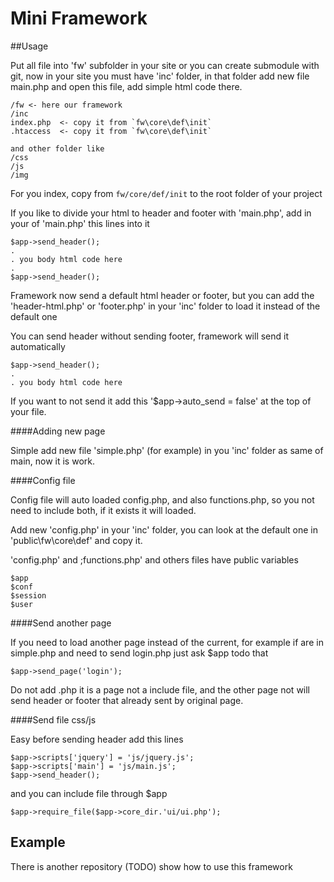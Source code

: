 Mini Framework
==============

##Usage

Put all file into 'fw' subfolder in your site or you can create submodule with git, now in your site you must have 'inc' folder, in that folder add new file main.php and open this file, add simple html code there.

    /fw <- here our framework
    /inc
    index.php  <- copy it from `fw\core\def\init`
    .htaccess  <- copy it from `fw\core\def\init`

    and other folder like
    /css
    /js
    /img

For you index, copy from `fw/core/def/init` to the root folder of your project

If you like to divide your html to header and footer with 'main.php', add in your of 'main.php' this lines into it

    $app->send_header();
    .
    . you body html code here
    .
    $app->send_header();

Framework now send a default html header or footer, but you can add the 'header-html.php' or 'footer.php' in your 'inc' folder to load it instead of the default one

You can send header without sending footer, framework will send it automatically

    $app->send_header();
    .
    . you body html code here

If you want to not send it add this '$app->auto_send = false' at the top of your file.

####Adding new page

Simple add new file 'simple.php' (for example) in you 'inc' folder as same of main, now it is work.

####Config file

Config file will auto loaded config.php, and also functions.php, so you not need to include both, if it exists it will loaded.

Add new 'config.php' in your 'inc' folder, you can look at the default one in 'public\fw\core\def' and copy it.

'config.php' and ;functions.php' and others files have public variables

    $app
    $conf
    $session
    $user

####Send another page

If you need to load another page instead of the current, for example if are in simple.php and need to send login.php just ask $app todo that

    $app->send_page('login');

Do not add .php it is a page not a include file, and the other page not will send header or footer that already sent by original page.

####Send file css/js

Easy before sending header add this lines

    $app->scripts['jquery'] = 'js/jquery.js';
    $app->scripts['main'] = 'js/main.js';
    $app->send_header();

and you can include file through $app

    $app->require_file($app->core_dir.'ui/ui.php');


Example
-------

There is another repository (TODO) show how to use this framework